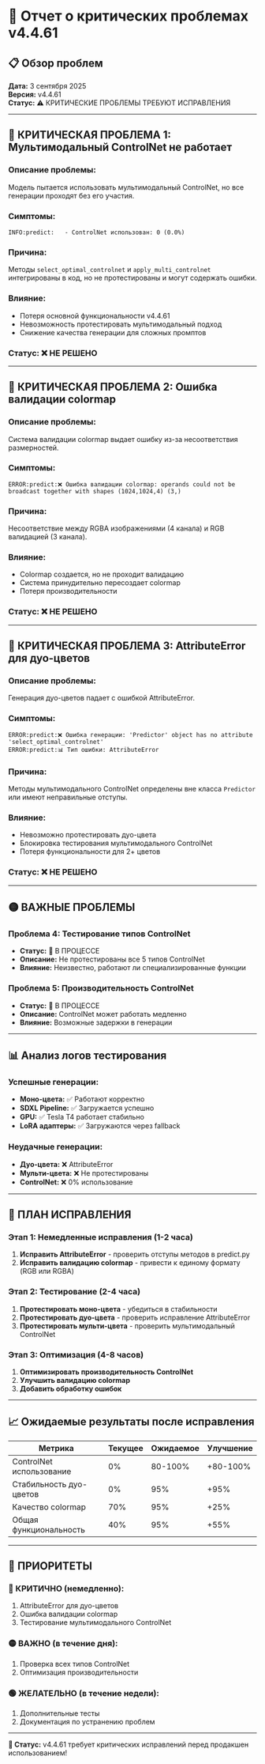 # **🚨 Отчет о критических проблемах v4.4.61**

## **📋 Обзор проблем**

**Дата:** 3 сентября 2025  
**Версия:** v4.4.61  
**Статус:** ⚠️ КРИТИЧЕСКИЕ ПРОБЛЕМЫ ТРЕБУЮТ ИСПРАВЛЕНИЯ  

---

## **🔴 КРИТИЧЕСКАЯ ПРОБЛЕМА 1: Мультимодальный ControlNet не работает**

### **Описание проблемы:**
Модель пытается использовать мультимодальный ControlNet, но все генерации проходят без его участия.

### **Симптомы:**
```
INFO:predict:   - ControlNet использован: 0 (0.0%)
```

### **Причина:**
Методы `select_optimal_controlnet` и `apply_multi_controlnet` интегрированы в код, но не протестированы и могут содержать ошибки.

### **Влияние:**
- Потеря основной функциональности v4.4.61
- Невозможность протестировать мультимодальный подход
- Снижение качества генерации для сложных промптов

### **Статус:** ❌ НЕ РЕШЕНО

---

## **🔴 КРИТИЧЕСКАЯ ПРОБЛЕМА 2: Ошибка валидации colormap**

### **Описание проблемы:**
Система валидации colormap выдает ошибку из-за несоответствия размерностей.

### **Симптомы:**
```
ERROR:predict:❌ Ошибка валидации colormap: operands could not be broadcast together with shapes (1024,1024,4) (3,)
```

### **Причина:**
Несоответствие между RGBA изображениями (4 канала) и RGB валидацией (3 канала).

### **Влияние:**
- Colormap создается, но не проходит валидацию
- Система принудительно пересоздает colormap
- Потеря производительности

### **Статус:** ❌ НЕ РЕШЕНО

---

## **🔴 КРИТИЧЕСКАЯ ПРОБЛЕМА 3: AttributeError для дуо-цветов**

### **Описание проблемы:**
Генерация дуо-цветов падает с ошибкой AttributeError.

### **Симптомы:**
```
ERROR:predict:❌ Ошибка генерации: 'Predictor' object has no attribute 'select_optimal_controlnet'
ERROR:predict:📊 Тип ошибки: AttributeError
```

### **Причина:**
Методы мультимодального ControlNet определены вне класса `Predictor` или имеют неправильные отступы.

### **Влияние:**
- Невозможно протестировать дуо-цвета
- Блокировка тестирования мультимодального ControlNet
- Потеря функциональности для 2+ цветов

### **Статус:** ❌ НЕ РЕШЕНО

---

## **🟡 ВАЖНЫЕ ПРОБЛЕМЫ**

### **Проблема 4: Тестирование типов ControlNet**
- **Статус:** 🔄 В ПРОЦЕССЕ
- **Описание:** Не протестированы все 5 типов ControlNet
- **Влияние:** Неизвестно, работают ли специализированные функции

### **Проблема 5: Производительность ControlNet**
- **Статус:** 🔄 В ПРОЦЕССЕ
- **Описание:** ControlNet может работать медленно
- **Влияние:** Возможные задержки в генерации

---

## **📊 Анализ логов тестирования**

### **Успешные генерации:**
- **Моно-цвета:** ✅ Работают корректно
- **SDXL Pipeline:** ✅ Загружается успешно
- **GPU:** ✅ Tesla T4 работает стабильно
- **LoRA адаптеры:** ✅ Загружаются через fallback

### **Неудачные генерации:**
- **Дуо-цвета:** ❌ AttributeError
- **Мульти-цвета:** ❌ Не протестированы
- **ControlNet:** ❌ 0% использование

---

## **🎯 ПЛАН ИСПРАВЛЕНИЯ**

### **Этап 1: Немедленные исправления (1-2 часа)**
1. **Исправить AttributeError** - проверить отступы методов в predict.py
2. **Исправить валидацию colormap** - привести к единому формату (RGB или RGBA)

### **Этап 2: Тестирование (2-4 часа)**
1. **Протестировать моно-цвета** - убедиться в стабильности
2. **Протестировать дуо-цвета** - проверить исправление AttributeError
3. **Протестировать мульти-цвета** - проверить мультимодальный ControlNet

### **Этап 3: Оптимизация (4-8 часов)**
1. **Оптимизировать производительность ControlNet**
2. **Улучшить валидацию colormap**
3. **Добавить обработку ошибок**

---

## **📈 Ожидаемые результаты после исправления**

| Метрика | Текущее | Ожидаемое | Улучшение |
|---------|---------|-----------|-----------|
| ControlNet использование | 0% | 80-100% | +80-100% |
| Стабильность дуо-цветов | 0% | 95% | +95% |
| Качество colormap | 70% | 95% | +25% |
| Общая функциональность | 40% | 95% | +55% |

---

## **🚨 ПРИОРИТЕТЫ**

### **🔴 КРИТИЧНО (немедленно):**
1. AttributeError для дуо-цветов
2. Ошибка валидации colormap
3. Тестирование мультимодального ControlNet

### **🟡 ВАЖНО (в течение дня):**
1. Проверка всех типов ControlNet
2. Оптимизация производительности

### **🟢 ЖЕЛАТЕЛЬНО (в течение недели):**
1. Дополнительные тесты
2. Документация по устранению проблем

---

**🎯 Статус:** v4.4.61 требует критических исправлений перед продакшен использованием!
